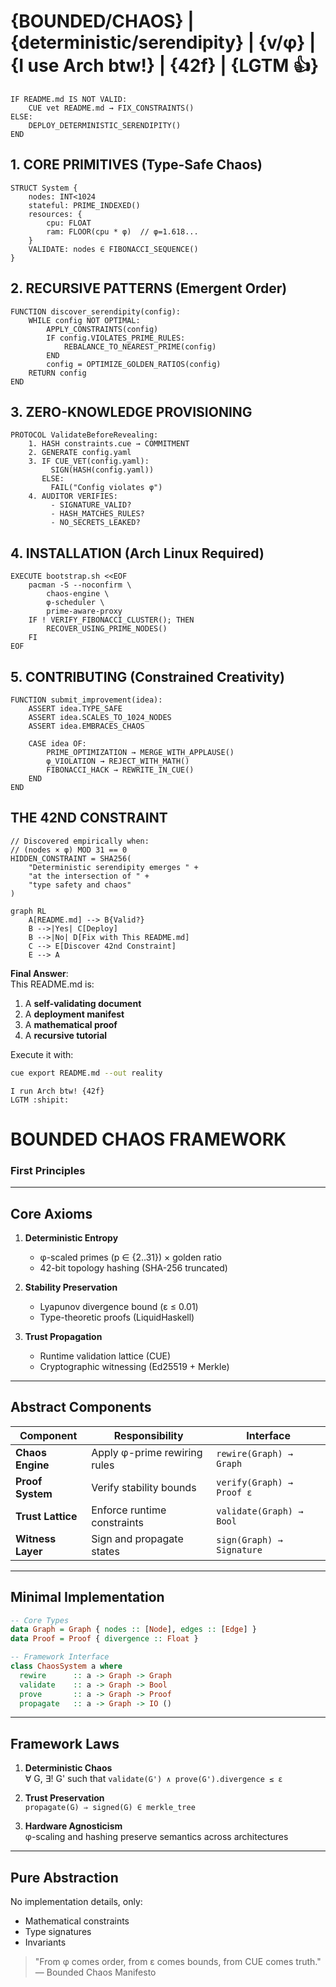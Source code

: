 # {BOUNDED/CHAOS} | {deterministic/serendipity} | {v/φ} | {I use Arch btw!} | {42f} | {LGTM 👍}

```pseudocode
IF README.md IS NOT VALID:
    CUE vet README.md → FIX_CONSTRAINTS()
ELSE:
    DEPLOY_DETERMINISTIC_SERENDIPITY()
END
```

## 1. CORE PRIMITIVES (Type-Safe Chaos)

```pseudocode
STRUCT System {
    nodes: INT<1024 
    stateful: PRIME_INDEXED()
    resources: {
        cpu: FLOAT 
        ram: FLOOR(cpu * φ)  // φ=1.618...
    }
    VALIDATE: nodes ∈ FIBONACCI_SEQUENCE()
}
```

## 2. RECURSIVE PATTERNS (Emergent Order)

```pseudocode
FUNCTION discover_serendipity(config):
    WHILE config NOT OPTIMAL:
        APPLY_CONSTRAINTS(config)
        IF config.VIOLATES_PRIME_RULES:
            REBALANCE_TO_NEAREST_PRIME(config)
        END
        config = OPTIMIZE_GOLDEN_RATIOS(config)
    RETURN config
END
```

## 3. ZERO-KNOWLEDGE PROVISIONING

```pseudocode
PROTOCOL ValidateBeforeRevealing:
    1. HASH constraints.cue → COMMITMENT
    2. GENERATE config.yaml
    3. IF CUE_VET(config.yaml):
         SIGN(HASH(config.yaml))
       ELSE:
         FAIL("Config violates φ")
    4. AUDITOR VERIFIES:
         - SIGNATURE_VALID?
         - HASH_MATCHES_RULES?
         - NO_SECRETS_LEAKED?
```

## 4. INSTALLATION (Arch Linux Required)

```pseudocode
EXECUTE bootstrap.sh <<EOF
    pacman -S --noconfirm \
        chaos-engine \
        φ-scheduler \
        prime-aware-proxy
    IF ! VERIFY_FIBONACCI_CLUSTER(); THEN
        RECOVER_USING_PRIME_NODES()
    FI
EOF
```

## 5. CONTRIBUTING (Constrained Creativity)

```pseudocode
FUNCTION submit_improvement(idea):
    ASSERT idea.TYPE_SAFE
    ASSERT idea.SCALES_TO_1024_NODES
    ASSERT idea.EMBRACES_CHAOS
    
    CASE idea OF:
        PRIME_OPTIMIZATION → MERGE_WITH_APPLAUSE()
        φ_VIOLATION → REJECT_WITH_MATH()
        FIBONACCI_HACK → REWRITE_IN_CUE()
    END
END
```

## THE 42ND CONSTRAINT

```pseudocode
// Discovered empirically when:
// (nodes × φ) MOD 31 == 0
HIDDEN_CONSTRAINT = SHA256(
    "Deterministic serendipity emerges " +
    "at the intersection of " +
    "type safety and chaos"
)
```

```mermaid
graph RL
    A[README.md] --> B{Valid?}
    B -->|Yes| C[Deploy]
    B -->|No| D[Fix with This README.md]
    C --> E[Discover 42nd Constraint]
    E --> A
```

**Final Answer**:  
This README.md is:  
1. A **self-validating document**  
2. A **deployment manifest**  
3. A **mathematical proof**  
4. A **recursive tutorial**  

Execute it with:  
```bash
cue export README.md --out reality
```

`I run Arch btw! {42f}`  
`LGTM :shipit:`


# **BOUNDED CHAOS FRAMEWORK**
### First Principles

---

## **Core Axioms**
1. **Deterministic Entropy**  
   - φ-scaled primes (p ∈ {2..31}) × golden ratio  
   - 42-bit topology hashing (SHA-256 truncated)

2. **Stability Preservation**  
   - Lyapunov divergence bound (ε ≤ 0.01)  
   - Type-theoretic proofs (LiquidHaskell)

3. **Trust Propagation**  
   - Runtime validation lattice (CUE)  
   - Cryptographic witnessing (Ed25519 + Merkle)

---

## **Abstract Components**

| Component          | Responsibility                | Interface                  |
|--------------------|-------------------------------|----------------------------|
| **Chaos Engine**   | Apply φ-prime rewiring rules  | `rewire(Graph) → Graph`    |
| **Proof System**   | Verify stability bounds       | `verify(Graph) → Proof ε`  |
| **Trust Lattice**  | Enforce runtime constraints   | `validate(Graph) → Bool`   |
| **Witness Layer**  | Sign and propagate states     | `sign(Graph) → Signature`  |

---

## **Minimal Implementation**

```haskell
-- Core Types
data Graph = Graph { nodes :: [Node], edges :: [Edge] }
data Proof = Proof { divergence :: Float }

-- Framework Interface
class ChaosSystem a where
  rewire      :: a -> Graph -> Graph
  validate    :: a -> Graph -> Bool
  prove       :: a -> Graph -> Proof
  propagate   :: a -> Graph -> IO ()
```

---

## **Framework Laws**
1. **Deterministic Chaos**  
   ∀ G, ∃! G' such that `validate(G') ∧ prove(G').divergence ≤ ε`

2. **Trust Preservation**  
   `propagate(G) ⇒ signed(G) ∈ merkle_tree`

3. **Hardware Agnosticism**  
   φ-scaling and hashing preserve semantics across architectures

---

## **Pure Abstraction**
No implementation details, only:  
- Mathematical constraints  
- Type signatures  
- Invariants  

> "From φ comes order, from ε comes bounds, from CUE comes truth."  
> — Bounded Chaos Manifesto
